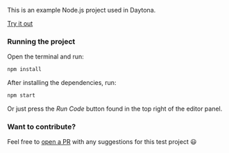 This is an example Node.js project used in Daytona.

[Try it out](https://daytona.io/#https://github.com/daytonaio-templates/javascript-node)

### Running the project

Open the terminal and run:
```sh
npm install
```

After installing the dependencies, run:
```sh
npm start
```

Or just press the *Run Code* button found in the top right of the editor panel.
### Want to contribute?

Feel free to [open a PR](https://github.com/daytonaio-templates/javascript-node) with any suggestions for this test project 😃 